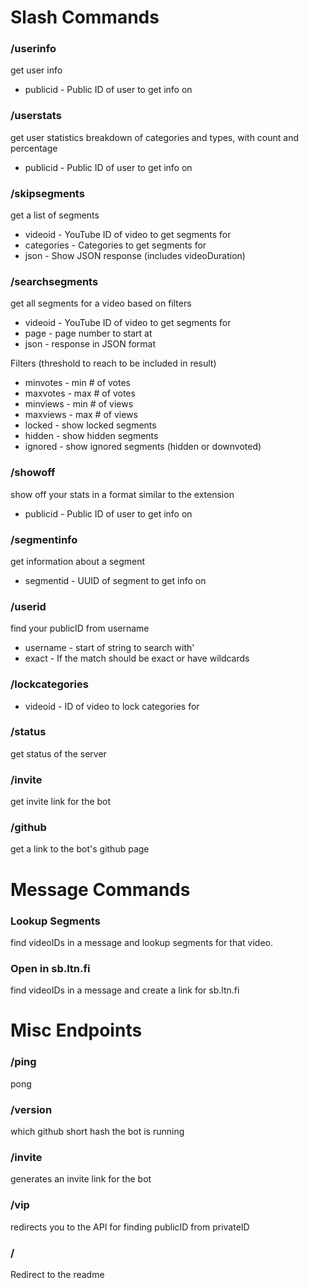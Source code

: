 # Slash Commands
### /userinfo
get user info
- publicid - Public ID of user to get info on

### /userstats
get user statistics
breakdown of categories and types, with count and percentage
- publicid - Public ID of user to get info on

### /skipsegments
get a list of segments 
- videoid - YouTube ID of video to get segments for
- categories - Categories to get segments for
- json - Show JSON response (includes videoDuration)

### /searchsegments
get all segments for a video based on filters
- videoid - YouTube ID of video to get segments for
- page - page number to start at
- json - response in JSON format

Filters (threshold to reach to be included in result)
- minvotes - min # of votes
- maxvotes - max # of votes
- minviews - min # of views
- maxviews - max # of views
- locked - show locked segments
- hidden - show hidden segments
- ignored - show ignored segments (hidden or downvoted)

### /showoff
show off your stats in a format similar to the extension
- publicid - Public ID of user to get info on

### /segmentinfo
get information about a segment
- segmentid - UUID of segment to get info on

### /userid
find your publicID from username
- username - start of string to search with'
- exact - If the match should be exact or have wildcards

### /lockcategories
- videoid - ID of video to lock categories for

### /status
get status of the server

### /invite
get invite link for the bot

### /github
get a link to the bot's github page

# Message Commands
### Lookup Segments
find videoIDs in a message and lookup segments for that video.

### Open in sb.ltn.fi
find videoIDs in a message and create a link for sb.ltn.fi

# Misc Endpoints
### /ping
pong

### /version
which github short hash the bot is running

### /invite
generates an invite link for the bot

### /vip
redirects you to the API for finding publicID from privateID

### /
Redirect to the readme